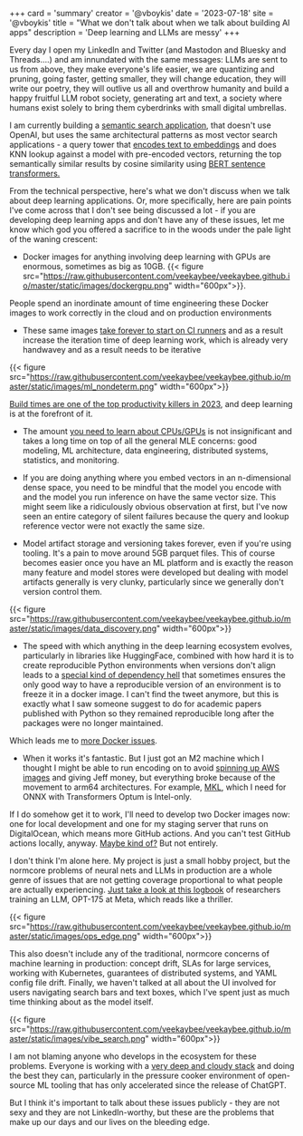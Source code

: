 +++
card = 'summary'
creator = '@vboykis'
date = '2023-07-18'
site = '@vboykis'
title = "What we don't talk about when we talk about building AI apps"
description = 'Deep learning and LLMs are messy'
+++

Every day I open my LinkedIn and Twitter (and Mastodon and Bluesky and Threads....) and am innundated with the same messages: LLMs are sent to us from above, they make everyone's life easier,  we are quantizing and pruning, going faster, getting smaller, they will change education, they will write our poetry, they will outlive us all and overthrow humanity and build a happy fruitful LLM robot society, generating art and text, a society where humans exist solely to bring them cyberdrinks with small digital umbrellas. 

I am currently building a [semantic search application](https://viberary.pizza), that doesn't use OpenAI, but uses the same architectural patterns as most vector search applications - a query tower that [encodes text to embeddings](https://vickiboykis.com/what_are_embeddings/) and does KNN lookup against a model with pre-encoded vectors, returning the top semantically similar results by cosine similarity using [BERT sentence transformers.](https://www.sbert.net/) 

From the technical perspective, here's what we don't discuss when we talk about deep learning applications. Or, more specifically, here are pain points I've come across that I don't see being discussed a lot - if you are developing deep learning apps and don't have any of these issues, let me know which god you offered a sacrifice to in the woods under the pale light of the waning crescent:

+ Docker images for anything involving deep learning with GPUs are enormous, sometimes as big as 10GB. {{< figure src="https://raw.githubusercontent.com/veekaybee/veekaybee.github.io/master/static/images/dockergpu.png" width="600px">}}. 

People spend an inordinate amount of time engineering these Docker images to work correctly in the cloud and on production environments

+ These same images [take forever to start on CI runners](https://blog.allenai.org/python-caching-in-github-actions-e9452698e98d) and as a result increase the iteration time of deep learning work, which is already very handwavey and as a result needs to be iterative

{{< figure src="https://raw.githubusercontent.com/veekaybee/veekaybee.github.io/master/static/images/ml_nondeterm.png" width="600px">}}

[Build times are one of the top productivity killers in 2023](https://newsletter.abinoda.com/p/build-times-and-developer-productivity), and deep learning is at the forefront of it. 


+ The amount [you need to learn about CPUs/GPUs](https://timdettmers.com/2023/01/30/which-gpu-for-deep-learning/) is not insignificant and takes a long time on top of all the general MLE concerns: good modeling, ML architecture, data engineering, distributed systems, statistics, and monitoring.  

+ If you are doing anything where you embed vectors in an n-dimensional dense space, you need to be mindful that the model you encode with and the model you run inference on have the same vector size. This might seem like a ridiculously obvious observation at first, but I've now seen an entire category of silent failures because the query and lookup reference vector were not exactly the same size. 

+ Model artifact storage and versioning takes forever, even if you're using tooling. It's a pain to move around 5GB parquet files. This of course becomes easier once you have an ML platform and is exactly the reason many feature and model stores were developed but dealing with model artifacts generally is very clunky, particularly since we generally don't version control them.  

{{< figure src="https://raw.githubusercontent.com/veekaybee/veekaybee.github.io/master/static/images/data_discovery.png" width="600px">}}

+ The speed with which anything in the deep learning ecosystem evolves, particularly in libraries like HuggingFace, combined with how hard it is to create reproducible Python environments when versions don't align leads to a [special kind of dependency hell](https://news.ycombinator.com/item?id=20672201) that sometimes ensures the only good way to have a reproducible version of an environment is to freeze it in a docker image. I can't find the tweet anymore, but this is exactly what I saw someone suggest to do for academic papers published with Python so they remained reproducible long after the packages were no longer maintained. 

Which leads me to [more Docker issues](https://www.youtube.com/watch?v=I4wkCSd7iMM). 

+ When it works it's fantastic. But I just got an M2 machine which I thought I might be able to run encoding on to avoid [spinning up AWS images](https://vickiboykis.com/2022/07/26/how-to-prepare-an-aws-test-image-for-pytorch/) and giving Jeff money, but everything broke because of the movement to arm64 architectures. For example, [MKL](https://www.reddit.com/r/DSP/comments/dh25lq/intel_mkl_on_arm_hear_me_out/), which I need for ONNX with Transformers Optum is Intel-only. 

If I do somehow get it to work, I'll need to develop two Docker images now: one for local development and one for my staging server that runs on DigitalOcean, which means more GitHub actions. And you can't test GitHub actions locally, anyway. [Maybe kind of?](https://github.com/nektos/act) But not entirely. 

I don't think I'm alone here. My project is just a small hobby project, but the normcore problems of neural nets and LLMs in production are a whole genre of issues that are not getting coverage proportional to what people are actually experiencing. [Just take a look at this logbook](https://github.com/facebookresearch/metaseq/blob/main/projects/OPT/chronicles/OPT175B_Logbook.pdf) of researchers training an LLM, OPT-175 at Meta, which reads like a thriller. 

{{< figure src="https://raw.githubusercontent.com/veekaybee/veekaybee.github.io/master/static/images/ops_edge.png" width="600px">}}

This also doesn't include any of the traditional, normcore concerns of machine learning in production: concept drift, SLAs for large services, working with Kubernetes, guarantees of distributed systems, and YAML config file drift. Finally, we haven't talked at all about the UI involved for users navigating search bars and text boxes, which I've spent just as much time thinking about as the model itself. 

{{< figure src="https://raw.githubusercontent.com/veekaybee/veekaybee.github.io/master/static/images/vibe_search.png" width="600px">}}

I am not blaming anyone who develops in the ecosystem for these problems. Everyone is working with a [very deep and cloudy stack](https://vickiboykis.com/2022/12/05/the-cloudy-layers-of-modern-day-programming/) and doing the best they can, particularly in the pressure cooker environment of open-source ML tooling that has only accelerated since the release of ChatGPT. 

But I think it's important to talk about these issues publicly - they are not sexy and they are not LinkedIn-worthy, but these are the problems that make up our days and our lives on the bleeding edge.